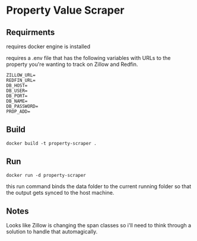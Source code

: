 # Property Value Scraper
## Requirments

requires docker engine is installed

requires a .env file that has the following variables with URLs to the property you're wanting to track on Zillow and Redfin.

```
ZILLOW_URL=
REDFIN_URL=
DB_HOST=
DB_USER=
DB_PORT=
DB_NAME=
DB_PASSWORD=
PROP_ADD=
```

## Build
```docker build -t property-scraper .```

## Run

```docker run -d property-scraper```

this run command binds the data folder to the current running folder so that the output gets synced to the host machine.


## Notes

Looks like Zillow is changing the span classes so i'll need to think through a solution to handle that automagically. 